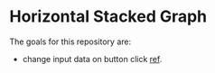 # Horizontal Stacked Graph
The goals for this repository are:

- change input data on button click [ref](https://d3-graph-gallery.com/graph/barplot_button_data_hard.html).
